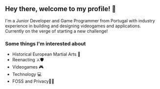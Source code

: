 ## Hey there, welcome to my profile! 👋

I'm a Junior Developer and Game Programmer from Portugal with industry experience in building and designing videogames and applications. Currently on the verge of starting a new challenge!


### Some things I'm interested about

* Historical European Martial Arts 🤺
* Reenacting ⚔️🛡️
* Videogames 🎮
* Technology 💻
* FOSS and Privacy👨‍💻

<!--
**JoaoAVDuarte/JoaoAVDuarte** is a ✨ _special_ ✨ repository because its `README.md` (this file) appears on your GitHub profile.

Here are some ideas to get you started:

- 🔭 I’m currently working on ...
- 🌱 I’m currently learning ...
- 👯 I’m looking to collaborate on ...
- 🤔 I’m looking for help with ...
- 💬 Ask me about ...
- 📫 How to reach me: ...
- 😄 Pronouns: ...
- ⚡ Fun fact: ...
-->
